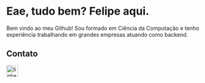 # Eae, tudo bem? Felipe aqui.

Bem vindo ao meu Github! Sou formado em Ciência da Computação e tenho experiência trabalhando em grandes empresas atuando como backend.

## Contato
[<img align="left" alt="linkedin" width="30px" src="https://img.icons8.com/ios/50/000000/linkedin.png"/>][linkedin]

[linkedin]: https://www.linkedin.com/in/felipe-siqueira-197116119



